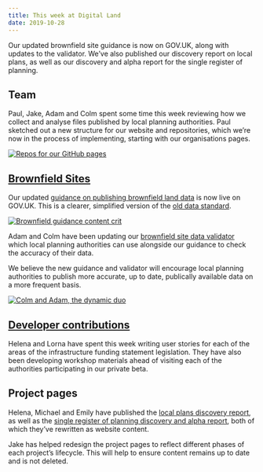 ```yaml
---
title: This week at Digital Land
date: 2019-10-28
---
```


Our updated brownfield site guidance is now on GOV.UK, along with updates to the validator. We’ve also published our discovery report on local plans, as well as our discovery and alpha report for the single register of planning.

## Team

Paul, Jake, Adam and Colm spent some time this week reviewing how we collect and analyse files published by local planning authorities. Paul sketched out a new structure for our website and repositories, which we’re now in the process of implementing, starting with our organisations pages. 

<a data-flickr-embed="true" href="https://www.flickr.com/photos/psd/48994693023/in/dateposted/" title="Repos for our GitHub pages"><img src="https://live.staticflickr.com/65535/48994693023_09849abd7d_c.jpg" alt="Repos for our GitHub pages"></a>

## [Brownfield Sites](https://digital-land.github.io/project/brownfield-sites/)

Our updated [guidance on publishing brownfield land data](https://www.gov.uk/government/publications/brownfield-land-registers-data-standard/publish-your-brownfield-land-data) is now live on GOV.UK. This is a clearer, simplified version of the [old data standard](https://assets.publishing.service.gov.uk/government/uploads/system/uploads/attachment_data/file/653657/BrownfieldLandRegisters_-_DataStandard.pdf).

<a data-flickr-embed="true" href="https://www.flickr.com/photos/182343195@N08/48996059161/in/dateposted-public/" title="Brownfield guidance content crit"><img src="https://live.staticflickr.com/65535/48996059161_90882d9342_c.jpg" alt="Brownfield guidance content crit"></a>

Adam and Colm have been updating our [brownfield site data validator](http://brownfield-sites-validator.herokuapp.com/) which local planning authorities can use alongside our guidance to check the accuracy of their data. 

We believe the new guidance and validator will encourage local planning authorities to publish more accurate, up to date, publically available data on a more frequent basis.

<a data-flickr-embed="true" href="https://www.flickr.com/photos/psd/48980962116/in/album-72157703657907285/" title="Colm and Adam, the dynamic duo"><img src="https://live.staticflickr.com/65535/48980962116_aa95091bf0_c.jpg" alt="Colm and Adam, the dynamic duo"></a>

## [Developer contributions](https://digital-land.github.io/project/developer-contributions/)
Helena and Lorna have spent this week writing user stories for each of the areas of the infrastructure funding statement legislation. They have also been developing workshop materials ahead of visiting each of the authorities participating in our private beta. 

## Project pages

Helena, Michael and Emily have published the [local plans discovery report](https://digital-land.github.io/project/local-plans/discovery), as well as the [single register of planning discovery and alpha report](https://digital-land.github.io/project/single-register-of-planning/discovery/), both of which they’ve rewritten as website content.

Jake has helped redesign the project pages to reflect different phases of each project’s lifecycle. This will help to ensure content remains up to date and is not deleted.
